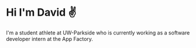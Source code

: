 # Hi  I'm David ✌

I'm a student athlete at UW-Parkside who is currently working as a software developer intern at the App Factory. 
